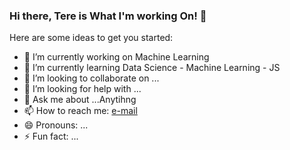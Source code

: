 ### Hi there, Tere is What I'm working On! 👋

Here are some ideas to get you started:

- 🔭 I’m currently working on Machine Learning
- 🌱 I’m currently learning Data Science - Machine Learning - JS 
- 👯 I’m looking to collaborate on ...
- 🤔 I’m looking for help with ...
- 💬 Ask me about ...Anytihng
- 📫 How to reach me: [e-mail](erhan_namli@outlook.com)
- 😄 Pronouns: ...
- ⚡ Fun fact: ...

